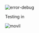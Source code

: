 ![error-debug](C:\Users\cclaveria\Desktop\ionic\error-sqlite\ion-silmob-test\error-debug.PNG)

Testing in



![movil](C:\Users\cclaveria\Desktop\ionic\error-sqlite\ion-silmob-test\movil.jpg)